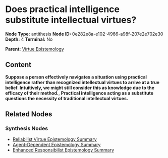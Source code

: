 # Does practical intelligence substitute intellectual virtues?

**Node Type:** antithesis
**Node ID:** 0e282e8a-e102-4966-a98f-207e2e702e30
**Depth:** 4
**Terminal:** No

**Parent:** [Virtue Epistemology](virtue-epistemology-synthesis-38b45dc4-8141-4c28-99d4-9cb47d44ba2e.md)

## Content

**Suppose a person effectively navigates a situation using practical intelligence rather than recognized intellectual virtues to arrive at a true belief. Intuitively, we might still consider this as knowledge due to the efficacy of their method.**, **Practical intelligence acting as a substitute questions the necessity of traditional intellectual virtues.**

## Related Nodes

### Synthesis Nodes

- [Reliabilist Virtue Epistemology Summary](reliabilist-virtue-epistemology-summary-synthesis-a189c938-a22f-43a9-8e21-65bd59843352.md)
- [Agent-Dependent Epistemology Summary](agent-dependent-epistemology-summary-synthesis-8ee1b810-b967-403a-9ca7-8b16161e50c2.md)
- [Enhanced Responsibilist Epistemology Summary](enhanced-responsibilist-epistemology-summary-synthesis-c920cc39-c153-4caf-83cc-51f5a453665a.md)
